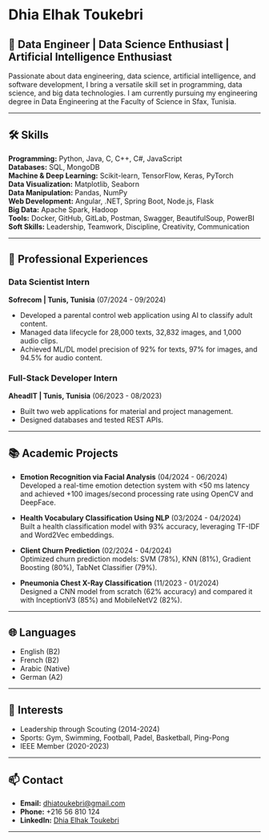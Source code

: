 # Dhia Elhak Toukebri

## 🌟 Data Engineer | Data Science Enthusiast | Artificial Intelligence Enthusiast   

Passionate about data engineering, data science, artificial intelligence, and software development, I bring a versatile skill set in programming, data science, and big data technologies. I am currently pursuing my engineering degree in Data Engineering at the Faculty of Science in Sfax, Tunisia.  

---

## 🛠️ Skills  

**Programming:** Python, Java, C, C++, C#, JavaScript  
**Databases:** SQL, MongoDB  
**Machine & Deep Learning:** Scikit-learn, TensorFlow, Keras, PyTorch  
**Data Visualization:** Matplotlib, Seaborn  
**Data Manipulation:** Pandas, NumPy  
**Web Development:** Angular, .NET, Spring Boot, Node.js, Flask  
**Big Data:** Apache Spark, Hadoop  
**Tools:** Docker, GitHub, GitLab, Postman, Swagger, BeautifulSoup, PowerBI  
**Soft Skills:** Leadership, Teamwork, Discipline, Creativity, Communication  

---

## 💼 Professional Experiences  

### **Data Scientist Intern**  
**Sofrecom | Tunis, Tunisia** (07/2024 - 09/2024)  
- Developed a parental control web application using AI to classify adult content.  
- Managed data lifecycle for 28,000 texts, 32,832 images, and 1,000 audio clips.  
- Achieved ML/DL model precision of 92% for texts, 97% for images, and 94.5% for audio content.  

### **Full-Stack Developer Intern**  
**AheadIT | Tunis, Tunisia** (06/2023 - 08/2023)  
- Built two web applications for material and project management.  
- Designed databases and tested REST APIs.  

---

## 📚 Academic Projects  

- **Emotion Recognition via Facial Analysis** (04/2024 - 06/2024)  
  Developed a real-time emotion detection system with <50 ms latency and achieved +100 images/second processing rate using OpenCV and DeepFace.  

- **Health Vocabulary Classification Using NLP** (03/2024 - 04/2024)  
  Built a health classification model with 93% accuracy, leveraging TF-IDF and Word2Vec embeddings.  

- **Client Churn Prediction** (02/2024 - 04/2024)  
  Optimized churn prediction models: SVM (78%), KNN (81%), Gradient Boosting (80%), TabNet Classifier (79%).  

- **Pneumonia Chest X-Ray Classification** (11/2023 - 01/2024)  
  Designed a CNN model from scratch (62% accuracy) and compared it with InceptionV3 (85%) and MobileNetV2 (82%).  

---

## 🌐 Languages  

- English (B2)  
- French (B2)  
- Arabic (Native)  
- German (A2)  

---

## 🎯 Interests  

- Leadership through Scouting (2014-2024)  
- Sports: Gym, Swimming, Football, Padel, Basketball, Ping-Pong  
- IEEE Member (2020-2023)  

---

## 📫 Contact  

- **Email:** dhiatoukebri@gmail.com  
- **Phone:** +216 56 810 124  
- **LinkedIn:** [Dhia Elhak Toukebri](https://www.linkedin.com/in/dhia-elhak-toukebri/)  

---

